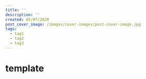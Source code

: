 ```yaml
---
title: ''
description: ''
created: 05/07/2020
post_cover_image: /images/cover-images/post-cover-image.jpg
tags:
  - tag1
  - tag2
  - tag3
---
```


# template
